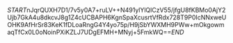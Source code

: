 $START$nJqrQUXH7D1/7v5y0A7+ruLV++N491ylYlQlCzV55/jfgU8fKBMo0AjY2Ujb7GkA4u8dkcvJ8g1Z4cUCBAPH6KgnSpaXcusrtVfRdx728T9P0IcNNxweUOHK9AfHrSr83KeK1fDLoaRngG4Y4yo75p/H9jSbYWXMH9PWw+mOkgowmaqTfCx0L0oNoinPXiKZLJ7UDgEFMH+MNyj+5FmkWQ==$END$